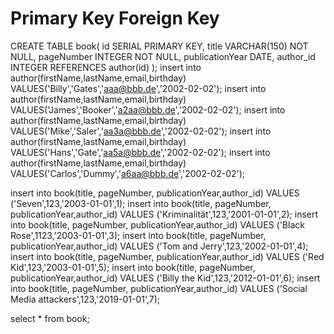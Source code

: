 # Primary Key Foreign Key

CREATE TABLE book(
	id SERIAL PRIMARY KEY,
	title VARCHAR(150) NOT NULL,
	pageNumber INTEGER NOT NULL,
	publicationYear DATE,
	author_id INTEGER REFERENCES author(id)
);
insert into author(firstName,lastName,email,birthday) VALUES('Billy','Gates','aaa@bbb.de','2002-02-02');
insert into author(firstName,lastName,email,birthday) VALUES('James','Booker','a2aa@bbb.de','2002-02-02');
insert into author(firstName,lastName,email,birthday) VALUES('Mike','Saler','aa3a@bbb.de','2002-02-02');
insert into author(firstName,lastName,email,birthday) VALUES('Hans','Gate','aa5a@bbb.de','2002-02-02');
insert into author(firstName,lastName,email,birthday) VALUES('Carlos','Dummy','a6aa@bbb.de','2002-02-02');


insert into book(title, pageNumber, publicationYear,author_id) VALUES ('Seven',123,'2003-01-01',1);
insert into book(title, pageNumber, publicationYear,author_id) VALUES ('Kriminalität',123,'2001-01-01',2);
insert into book(title, pageNumber, publicationYear,author_id) VALUES ('Black Rose',1123,'2003-01-01',3);
insert into book(title, pageNumber, publicationYear,author_id) VALUES ('Tom and Jerry',123,'2002-01-01',4);
insert into book(title, pageNumber, publicationYear,author_id) VALUES ('Red Kid',123,'2003-01-01',5);
insert into book(title, pageNumber, publicationYear,author_id) VALUES ('Billy the Kid',123,'2012-01-01',6);
insert into book(title, pageNumber, publicationYear,author_id) VALUES ('Social Media attackers',123,'2019-01-01',7);


select * from book;